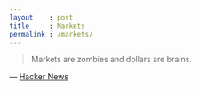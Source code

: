 ```yaml
---
layout    : post
title     : Markets
permalink : /markets/
---
```


> Markets are zombies and dollars are brains.

&mdash; [Hacker News](http://news.ycombinator.com/item?id=4534129)
